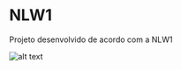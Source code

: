 # NLW1
Projeto desenvolvido de acordo com a NLW1

![alt text](https://blog.rocketseat.com.br/content/images/2020/06/ecoleta.png)
